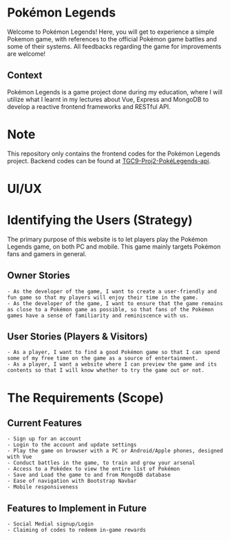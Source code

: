 # Pokémon Legends
Welcome to Pokémon Legends! Here, you will get to experience a simple Pokemon game, with references to the official Pokémon game battles and some of their systems. All feedbacks regarding the game for improvements are welcome!

## Context
Pokémon Legends is a game project done during my education, where I will utilize what I learnt in my lectures about Vue, Express and MongoDB to develop a reactive frontend frameworks and RESTful API.

# Note
This repository only contains the frontend codes for the Pokémon Legends project.
Backend codes can be found at [TGC9-Proj2-PokéLegends-api](https://github.com/yuhengen/tgc9-proj2-PokeLegends-api).

# UI/UX
# Identifying the Users (Strategy)
The primary purpose of this website is to let players play the Pokémon Legends game, on both PC and mobile. This game mainly targets Pokémon fans and gamers in general.

## Owner Stories
```
- As the developer of the game, I want to create a user-friendly and fun game so that my players will enjoy their time in the game.
- As the developer of the game, I want to ensure that the game remains as close to a Pokémon game as possible, so that fans of the Pokémon games have a sense of familiarity and reminiscence with us.
```

## User Stories (Players & Visitors)
```
- As a player, I want to find a good Pokémon game so that I can spend some of my free time on the game as a source of entertainment.
- As a player, I want a website where I can preview the game and its contents so that I will know whether to try the game out or not.
```

# The Requirements (Scope)
## Current Features
```
- Sign up for an account
- Login to the account and update settings
- Play the game on browser with a PC or Android/Apple phones, designed with Vue
- Conduct battles in the game, to train and grow your arsenal
- Access to a Pokédex to view the entire list of Pokémon
- Save and Load the game to and from MongoDB database
- Ease of navigation with Bootstrap Navbar
- Mobile responsiveness
```
## Features to Implement in Future
```
- Social Medial signup/Login
- Claiming of codes to redeem in-game rewards
```
